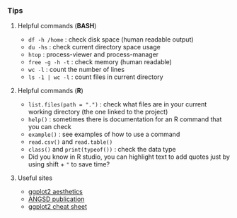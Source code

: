 ### Tips

1. Helpful commands (**BASH**)
   - `df -h /home` : check disk space (human readable output)
   - `du -hs` : check current directory space usage
   - `htop` : process-viewer and process-manager
   - `free -g -h -t` : check memory (human readable)
   - `wc -l` : count the number of lines
   - `ls -1 | wc -l` : count files in current directory
  
2. Helpful commands (**R**)
   - `list.files(path = ".")` : check what files are in your current working directory (the one linked to the project)
   - `help()` : sometimes there is documentation for an R command that you can check
   - `example()` : see examples of how to use a command
   - `read.csv()` and `read.table()`
   - `class()` and `print(typeof())` : check the data type
   - Did you know in R studio, you can highlight text to add quotes just by using shift + `"` to save time?

3. Useful sites
   - [ggplot2 aesthetics](https://r-graph-gallery.com/ggplot2-color.html)
   - [ANGSD publication](https://bmcbioinformatics.biomedcentral.com/articles/10.1186/s12859-014-0356-4)
   - [ggplot2 cheat sheet](https://posit.co/wp-content/uploads/2022/10/data-visualization-1.pdf)


